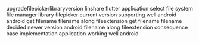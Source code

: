 upgradefilepickerlibraryversion linshare flutter application select file system file manager library filepicker current version supporting well android android get filename filename along fileextension get filename filename decided newer version android filename along fileextension consequence base implementation application working well android